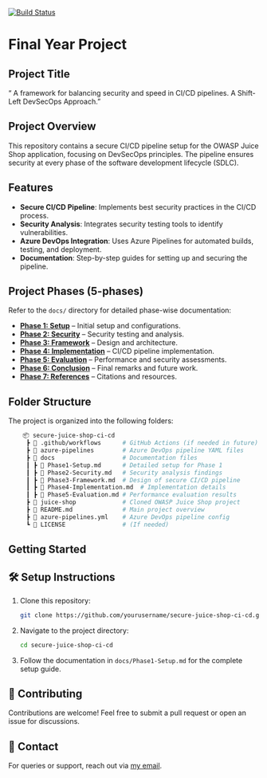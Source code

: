[![Build Status](https://dev.azure.com/RONNEYOTIENO/Secure-Juice-Shop-CI-CD/_apis/build/status%2F0tieno.secure-juice-shop-ci-cd?branchName=main)](https://dev.azure.com/RONNEYOTIENO/Secure-Juice-Shop-CI-CD/_build/latest?definitionId=5&branchName=main)


# Final Year Project

## Project Title

“ A framework for balancing security and speed in CI/CD pipelines. A Shift-Left DevSecOps Approach.”

## Project Overview

This repository contains a secure CI/CD pipeline setup for the OWASP Juice Shop application, focusing on DevSecOps principles. The pipeline ensures security at every phase of the software development lifecycle (SDLC).

## Features

- **Secure CI/CD Pipeline**: Implements best security practices in the CI/CD process.
- **Security Analysis**: Integrates security testing tools to identify vulnerabilities.
- **Azure DevOps Integration**: Uses Azure Pipelines for automated builds, testing, and deployment.
- **Documentation**: Step-by-step guides for setting up and securing the pipeline.

## Project Phases (5-phases)

Refer to the `docs/` directory for detailed phase-wise documentation:

- **[Phase 1: Setup](docs/Phase1-Setup.md)** – Initial setup and configurations.
- **[Phase 2: Security](docs/Phase2-Security.md)** – Security testing and analysis.
- **[Phase 3: Framework](docs/Phase3-Framework.md)** – Design and architecture.
- **[Phase 4: Implementation](docs/Phase4-Implementation.md)** – CI/CD pipeline implementation.
- **[Phase 5: Evaluation](docs/Phase5-Evaluation.md)** – Performance and security assessments.
- **[Phase 6: Conclusion](docs/summary.md)** – Final remarks and future work.
- **[Phase 7: References](docs/Phase7-References.md)** – Citations and resources.
  
## Folder Structure

The project is organized into the following folders:

```bash
    📦 secure-juice-shop-ci-cd
     ┣ 📂 .github/workflows      # GitHub Actions (if needed in future)
     ┣ 📂 azure-pipelines        # Azure DevOps pipeline YAML files
     ┣ 📂 docs                   # Documentation files
     ┃ ┣ 📜 Phase1-Setup.md      # Detailed setup for Phase 1
     ┃ ┣ 📜 Phase2-Security.md   # Security analysis findings
     ┃ ┣ 📜 Phase3-Framework.md  # Design of secure CI/CD pipeline
     ┃ ┣ 📜 Phase4-Implementation.md  # Implementation details
     ┃ ┣ 📜 Phase5-Evaluation.md # Performance evaluation results
     ┣ 📂 juice-shop             # Cloned OWASP Juice Shop project
     ┣ 📜 README.md              # Main project overview
     ┣ 📜 azure-pipelines.yml    # Azure DevOps pipeline config
     ┗ 📜 LICENSE                # (If needed)
```

## Getting Started

## 🛠️ Setup Instructions

1. Clone this repository:

   ```sh
   git clone https://github.com/yourusername/secure-juice-shop-ci-cd.git
   ```

2. Navigate to the project directory:

   ```sh
   cd secure-juice-shop-ci-cd
   ```

3. Follow the documentation in `docs/Phase1-Setup.md` for the complete setup guide.

## 🤝 Contributing

Contributions are welcome! Feel free to submit a pull request or open an issue for discussions.

## 📧 Contact

For queries or support, reach out via [my email](ronney.otieno@studentambassadors.com).
